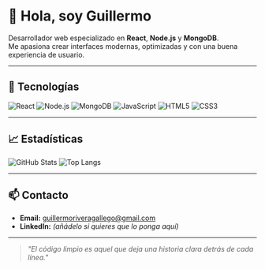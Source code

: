 # 👋 Hola, soy Guillermo

Desarrollador web especializado en **React**, **Node.js** y **MongoDB**.  
Me apasiona crear interfaces modernas, optimizadas y con una buena experiencia de usuario.

---

## 🚀 Tecnologías
![React](https://img.shields.io/badge/React-20232A?style=for-the-badge&logo=react&logoColor=61DAFB)
![Node.js](https://img.shields.io/badge/Node.js-43853D?style=for-the-badge&logo=node.js&logoColor=white)
![MongoDB](https://img.shields.io/badge/MongoDB-4EA94B?style=for-the-badge&logo=mongodb&logoColor=white)
![JavaScript](https://img.shields.io/badge/JavaScript-323330?style=for-the-badge&logo=javascript&logoColor=F7DF1E)
![HTML5](https://img.shields.io/badge/HTML5-E34F26?style=for-the-badge&logo=html5&logoColor=white)
![CSS3](https://img.shields.io/badge/CSS3-1572B6?style=for-the-badge&logo=css3&logoColor=white)

---

## 📈 Estadísticas
![GitHub Stats](https://github-readme-stats.vercel.app/api?username=GuillermoRiveraGallego&show_icons=true&theme=dark&hide_border=true)
![Top Langs](https://github-readme-stats.vercel.app/api/top-langs/?username=GuillermoRiveraGallego&layout=compact&theme=dark&hide_border=true)



---

## 📫 Contacto
- **Email:** [guillermoriveragallego@gmail.com](mailto:guillermoriveragallego@gmail.com)
- **LinkedIn:** *(añádelo si quieres que lo ponga aquí)*

---

> _"El código limpio es aquel que deja una historia clara detrás de cada línea."_  

